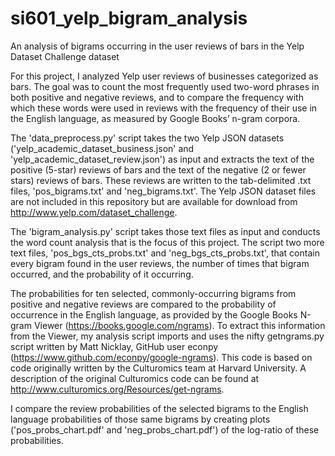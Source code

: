 # si601_yelp_bigram_analysis
An analysis of bigrams occurring in the user reviews of bars in the Yelp Dataset Challenge dataset

For this project, I analyzed Yelp user reviews of businesses categorized as bars. The goal was to count the most frequently used two-word phrases in both positive and negative reviews, and to compare the frequency with which these words were used in reviews with the frequency of their use in the English language, as measured by Google Books’ n-gram corpora.

The 'data_preprocess.py' script takes the two Yelp JSON datasets ('yelp_academic_dataset_business.json' and 'yelp_academic_dataset_review.json') as input and extracts the text of the positive (5-star) reviews of bars and the text of the negative (2 or fewer stars) reviews of bars. These reviews are written to the tab-delimited .txt files, 'pos_bigrams.txt' and 'neg_bigrams.txt'. The Yelp JSON dataset files are not included in this repository but are available for download from http://www.yelp.com/dataset_challenge. 

The 'bigram_analysis.py' script takes those text files as input and conducts the word count analysis that is the focus of this project. The script two more text files, 'pos_bgs_cts_probs.txt' and 'neg_bgs_cts_probs.txt', that contain every bigram found in the user reviews, the number of times that bigram occurred, and the probability of it occurring. 

The probabilities for ten selected, commonly-occurring bigrams from positive and negative reviews are compared to the probability of occurrence in the English language, as provided by the Google Books N-gram Viewer (https://books.google.com/ngrams). To extract this information from the Viewer, my analysis script imports and uses the nifty getngrams.py script written by Matt Nicklay, GitHub user econpy (https://www.github.com/econpy/google-ngrams). This code is based on code originally written by the Culturomics team at Harvard University. A description of the original Culturomics code can be found at http://www.culturomics.org/Resources/get-ngrams. 

I compare the review probabilities of the selected bigrams to the English language probabilities of those same bigrams by creating plots ('pos_probs_chart.pdf' and 'neg_probs_chart.pdf') of the log-ratio of these probabilities.
